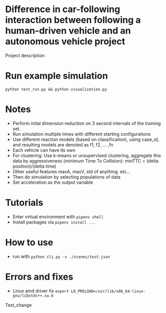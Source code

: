 # Difference in car-following interaction between following a human-driven vehicle and an autonomous vehicle project

Project description

# Run example simulation

`python test_run.py && python visualization.py`

# Notes

- Perform inital dimension reduction on 3 second intervals of the training set.
- Run simulation multiple times with different starting configurations
- Use different reaction models (based on classification), using case_id, and resulting models are denoted as f1, f2, ... ,fn
- Each vehicle can have its own
- For clustering: Use k-means or unsupervised clustering, aggregate this data by aggressiveness (minimum Time To Collision): minTTC = (delta position)/(delta time)
- Other useful features maxA, maxV, std of anything. etc...
- Then do simulation by selecting populations of data
- Set acceleration as the output variable

# Tutorials

- Enter virtual environment with `pipenv shell`
- Install packages via `pipenv install ...`

# How to use

- run with `python cli.py -s ./scenes/test.json`

# Errors and fixes

- Linux amd driver fix `export LD_PRELOAD=/usr/lib/x86_64-linux-gnu/libstdc++.so.6`

Test_change
